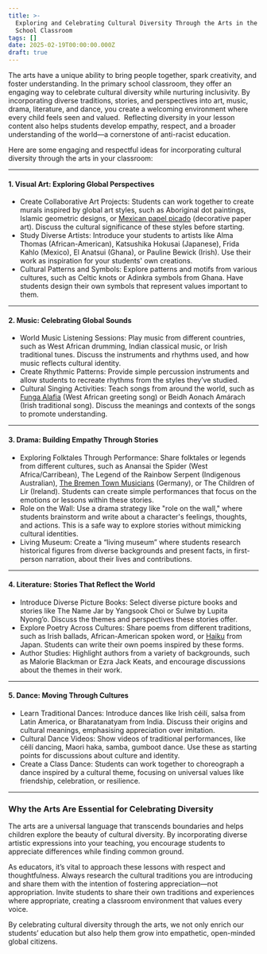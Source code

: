 ```yaml
---
title: >-
  Exploring and Celebrating Cultural Diversity Through the Arts in the Primary
  School Classroom
tags: []
date: 2025-02-19T00:00:00.000Z
draft: true
---
```


The arts have a unique ability to bring people together, spark creativity, and foster understanding. In the primary school classroom, they offer an engaging way to celebrate cultural diversity while nurturing inclusivity. By incorporating diverse traditions, stories, and perspectives into art, music, drama, literature, and dance, you create a welcoming environment where every child feels seen and valued.  Reflecting diversity in your lesson content also helps students develop empathy, respect, and a broader understanding of the world—a cornerstone of anti-racist education. 

Here are some engaging and respectful ideas for incorporating cultural diversity through the arts in your classroom:

***

#### 1. Visual Art: Exploring Global Perspectives

* Create Collaborative Art Projects: Students can work together to create murals inspired by global art styles, such as Aboriginal dot paintings, Islamic geometric designs, or [Mexican papel picado](https://www.deepspacesparkle.com/how-to-make-a-papel-picado/) (decorative paper art). Discuss the cultural significance of these styles before starting.
* Study Diverse Artists: Introduce your students to artists like Alma Thomas (African-American), Katsushika Hokusai (Japanese), Frida Kahlo (Mexico), El Anatsui (Ghana), or Pauline Bewick (Irish). Use their work as inspiration for your students' own creations.
* Cultural Patterns and Symbols: Explore patterns and motifs from various cultures, such as Celtic knots or Adinkra symbols from Ghana. Have students design their own symbols that represent values important to them.

***

#### 2. Music: Celebrating Global Sounds

* World Music Listening Sessions: Play music from different countries, such as West African drumming, Indian classical music, or Irish traditional tunes. Discuss the instruments and rhythms used, and how music reflects cultural identity.
* Create Rhythmic Patterns: Provide simple percussion instruments and allow students to recreate rhythms from the styles they’ve studied.
* Cultural Singing Activities: Teach songs from around the world, such as [Funga Alafia](https://www.youtube.com/watch?v=XUdQSELj1-M\&t=63s) (West African greeting song) or Beidh Aonach Amárach (Irish traditional song). Discuss the meanings and contexts of the songs to promote understanding.

***

#### 3. Drama: Building Empathy Through Stories

* Exploring Folktales Through Performance: Share folktales or legends from different cultures, such as Anansai the Spider (West Africa/Carribean), The Legend of the Rainbow Serpent (Indigenous Australian), [The Bremen Town Musicians](https://www.dltk-teach.com/rhymes/bremen/) (Germany), or The Children of Lir (Ireland). Students can create simple performances that focus on the emotions or lessons within these stories.
* Role on the Wall: Use a drama strategy like "role on the wall," where students brainstorm and write about a character's feelings, thoughts, and actions. This is a safe way to explore stories without mimicking cultural identities.
* Living Museum: Create a “living museum” where students research historical figures from diverse backgrounds and present facts, in first-person narration, about their lives and contributions.

***

#### 4. Literature: Stories That Reflect the World

* Introduce Diverse Picture Books: Select diverse picture books and stories like The Name Jar by Yangsook Choi or Sulwe by Lupita Nyong’o. Discuss the themes and perspectives these stories offer.
* Explore Poetry Across Cultures: Share poems from different traditions, such as Irish ballads, African-American spoken word, or [Haiku](https://kids.britannica.com/students/article/haiku/394592) from Japan. Students can write their own poems inspired by these forms.
* Author Studies: Highlight authors from a variety of backgrounds, such as Malorie Blackman or Ezra Jack Keats, and encourage discussions about the themes in their work.

***

#### 5. Dance: Moving Through Cultures

* Learn Traditional Dances: Introduce dances like Irish céilí, salsa from Latin America, or Bharatanatyam from India. Discuss their origins and cultural meanings, emphasising appreciation over imitation.
* Cultural Dance Videos: Show videos of traditional performances, like céilí dancing, Maori haka, samba, gumboot dance. Use these as starting points for discussions about culture and identity.
* Create a Class Dance: Students can work together to choreograph a dance inspired by a cultural theme, focusing on universal values like friendship, celebration, or resilience.

***

### Why the Arts Are Essential for Celebrating Diversity

The arts are a universal language that transcends boundaries and helps children explore the beauty of cultural diversity. By incorporating diverse artistic expressions into your teaching, you encourage students to appreciate differences while finding common ground.

As educators, it’s vital to approach these lessons with respect and thoughtfulness. Always research the cultural traditions you are introducing and share them with the intention of fostering appreciation—not appropriation. Invite students to share their own traditions and experiences where appropriate, creating a classroom environment that values every voice.

By celebrating cultural diversity through the arts, we not only enrich our students’ education but also help them grow into empathetic, open-minded global citizens.

